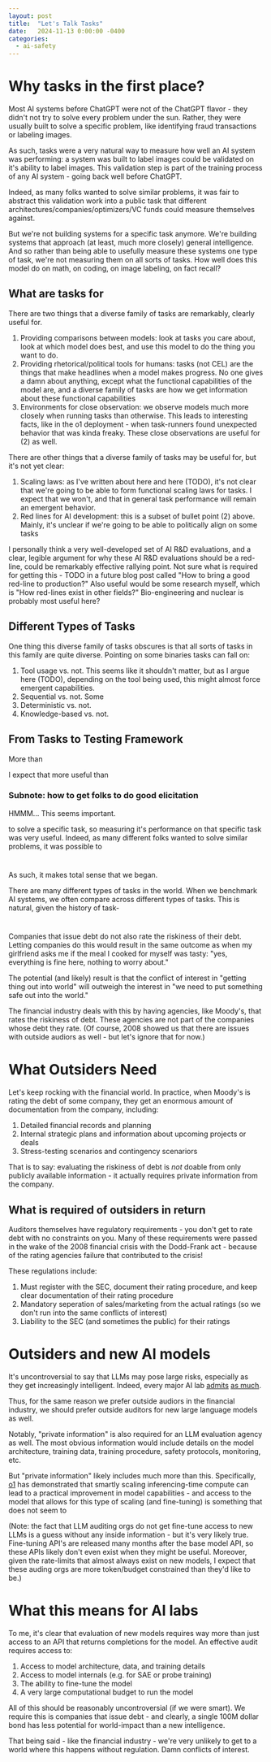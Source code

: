 ```yaml
---
layout: post
title:  "Let's Talk Tasks"
date:   2024-11-13 0:00:00 -0400
categories:
  - ai-safety
---
```


# Why tasks in the first place?

Most AI systems before ChatGPT were not of the ChatGPT flavor - they didn't not try to solve every problem under the sun. Rather, they were usually built to solve a specific problem, like identifying fraud transactions or labeling images. 

As such, tasks were a very natural way to measure how well an AI system was performing: a system was built to label images could be validated on it's ability to label images. This validation step is part of the training process of any AI system - going back well before ChatGPT. 

Indeed, as many folks wanted to solve similar problems, it was fair to abstract this validation work into a public task that different architectures/companies/optimizers/VC funds could measure themselves against. 

But we're not building systems for a specific task anymore. We're building systems that approach (at least, much more closely) general intelligence. And so rather than being able to usefully measure these systems one type of task, we're not measuring them on all sorts of tasks. How well does this model do on math, on coding, on image labeling, on fact recall?

## What are tasks for

There are two things that a diverse family of tasks are remarkably, clearly useful for. 

1. Providing comparisons between models: look at tasks you care about, look at which model does best, and use this model to do the thing you want to do.
2. Providing rhetorical/political tools for humans: tasks (not CEL) are the things that make headlines when a model makes progress. No one gives a damn about anything, except what the functional capabilities of the model are, and a diverse family of tasks are how we get information about these functional capabilities
3. Environments for close observation: we observe models much more closely when running tasks than otherwise. This leads to interesting facts, like in the o1 deployment - when task-runners found unexpected behavior that was kinda freaky. These close observations are useful for (2) as well.

There are other things that a diverse family of tasks may be useful for, but it's not yet clear:
1. Scaling laws: as I've written about here and here (TODO), it's not clear that we're going to be able to form functional scaling laws for tasks. I expect that we won't, and that in general task performance will remain an emergent behavior. 
2. Red lines for AI development: this is a subset of bullet point (2) above. Mainly, it's unclear if we're going to be able to politically align on some tasks

I personally think a very well-developed set of AI R&D evaluations, and a clear, legible argument for why these AI R&D evaluations should be a red-line, could be remarkably effective rallying point. Not sure what is required for getting this - TODO in a future blog post called "How to bring a good red-line to production?" Also useful would be some research myself, which is "How red-lines exist in other fields?" Bio-engineering and nuclear is probably most useful here? 


## Different Types of Tasks

One thing this diverse family of tasks obscures is that all sorts of tasks in this family are quite diverse. Pointing on some binaries tasks can fall on:
1. Tool usage vs. not. This seems like it shouldn't matter, but as I argue here (TODO), depending on the tool being used, this might almost force emergent capabilities. 
2. Sequential vs. not. Some 
3. Deterministic vs. not. 
4. Knowledge-based vs. not. 

## From Tasks to Testing Framework

More than 

I expect that more useful than 

### Subnote: how to get folks to do good elicitation

HMMM... This seems important. 







 to solve a specific task, so measuring it's performance on that specific task was very useful. Indeed, as many different folks wanted to solve similar problems, it was possible to 

# 

As such, it makes total sense that we began. 

There are many different types of tasks in the world. When we benchmark AI systems, we often compare across different types of tasks. This is natural, given the history of task-




# 


Companies that issue debt do not also rate the riskiness of their debt. Letting companies do this would result in the same outcome as when my girlfriend asks me if the meal I cooked for myself was tasty: "yes, everything is fine here, nothing to worry about."

The potential (and likely) result is that the conflict of interest in "getting thing out into world" will outweigh the interest in "we need to put something safe out into the world." 

The financial industry deals with this by having agencies, like Moody's, that rates the riskiness of debt. These agencies are not part of the companies whose debt they rate. (Of course, 2008 showed us that there are issues with outside audiors as well - but let's ignore that for now.)

# What Outsiders Need

Let's keep rocking with the financial world. In practice, when Moody's is rating the debt of some company, they get an enormous amount of documentation from the company, including:
1. Detailed financial records and planning
1. Internal strategic plans and information about upcoming projects or deals
1. Stress-testing scenarios and contingency scenariors

That is to say: evaluating the riskiness of debt is _not_ doable from only publicly available information - it actually requires private information from the company. 

## What is required of outsiders in return

Auditors themselves have regulatory requirements - you don't get to rate debt with no constraints on you. Many of these requirements were passed in the wake of the 2008 financial crisis with the Dodd-Frank act - because of the rating agencies failure that contributed to the crisis!

These regulations include:
1. Must register with the SEC, document their rating procedure, and keep clear documentation of their rating procedure
1. Mandatory seperation of sales/marketing from the actual ratings (so we don't run into the same conflicts of interest)
1. Liability to the SEC (and sometimes the public) for their ratings

# Outsiders and new AI models

It's uncontroversial to say that LLMs may pose large risks, especially as they get increasingly intelligent. Indeed, every major AI lab [admits](https://www.anthropic.com/news/anthropics-responsible-scaling-policy) [as much](https://openai.com/index/openai-o1-system-card/).

Thus, for the same reason we prefer outside audiors in the financial industry, we should prefer outside auditors for new large language models as well. 

Notably, "private information" is also required for an LLM evaluation agency as well. The most obvious information would include details on the model architecture, training data, training procedure, safety protocols, monitoring, etc. 

But "private information" likely includes much more than this. Specifically, [o1](https://openai.com/index/openai-o1-system-card/) has demonstrated that smartly scaling inferencing-time compute can lead to a practical improvement in model capabilities - and access to the model that allows for this type of scaling (and fine-tuning) is something that does not seem to

(Note: the fact that LLM auditing orgs do not get fine-tune access to new LLMs is a guess without any inside information - but it's very likely true. Fine-tuning API's are released many months after the base model API, so these APIs likely don't even exist when they might be useful. Moreover, given the rate-limits that almost always exist on new models, I expect that these auding orgs are more token/budget constrained than they'd like to be.)

# What this means for AI labs

To me, it's clear that evaluation of new models requires way more than just access to an API that returns completions for the model. An effective audit requires access to:
1. Access to model architecture, data, and training details
1. Access to model internals (e.g. for SAE or probe training)
1. The ability to fine-tune the model 
1. A very large computational budget to run the model

All of this should be reasonably uncontroversial (if we were smart). We require this is companies that issue debt - and clearly, a single 100M dollar bond has less potential for world-impact than a new intelligence.

That being said - like the financial industry - we're very unlikely to get to a world where this happens without regulation. Damn conflicts of interest.